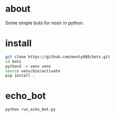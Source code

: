 # about
Some simple bots for nostr in python.

# install

```sh
git clone https://github.com/monty888/bots.git  
cd bots  
python3 -m venv venv   
source venv/bin/activate      
pip install .
```

# echo_bot

```sh
python run_echo_bot.py
```